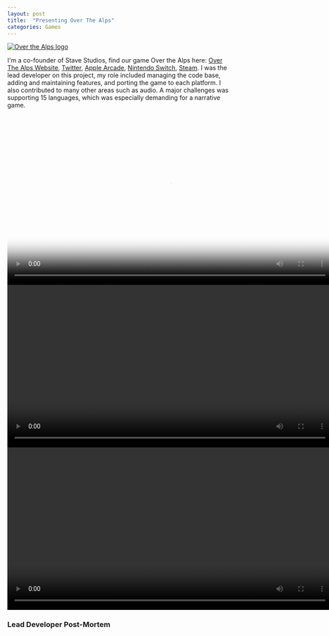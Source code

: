 ```yaml
---
layout: post
title:  "Presenting Over The Alps"
categories: Games
---
```


[![Over the Alps logo]({{site.url}}/assets/img/otaScreenshot1.webp)]({{site.url}}/games/2000/01/06/presenting-over-the-alps.html)

I'm a co-founder of Stave Studios, find our game Over the Alps here: [Over The Alps Website](https://overthealpsgame.com/), [Twitter](https://twitter.com/overthealpsgame), [Apple Arcade](https://apple.co/-OverTheAlps), [Nintendo Switch](https://apple.co/-OverTheAlps), [Steam](https://store.steampowered.com/app/1227400/Over_the_Alps/).
I was the lead developer on this project, my role included managing the code base, adding and maintaining features, and porting the game to each platform. I also contributed to many other areas such as audio. A major challenges was supporting 15 languages, which was especially demanding for a narrative game.

<br>

<video controls poster="{{site.url}}/assets/img/otaVideoStart.webp" width="740">
  <source src="{{site.url}}/assets/video/KOTM_Out_Now_Trailer.mp4" type="video/mp4">
</video>

<br>

<video controls autoplay loop width="740">
  <source src="{{site.url}}/assets/video/Observatory.webm" type="video/webm">
</video>

<br>

<video controls autoplay loop width="740">
  <source src="{{site.url}}/assets/video/trainstation.webm" type="video/webm">
</video>

### Lead Developer Post-Mortem